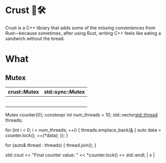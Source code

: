 # Crust 🦀🛠️

Crust is a C++ library that adds some of the missing conveniences from Rust—because sometimes,
after using Rust, writing C++ feels like eating a sandwich without the bread.

# What

## Mutex

| crust::Mutex | std::sync::Mutex |
| - | - |
| <pre><code>
Mutex<int> counter{0};
constexpr int num_threads = 10;
std::vector<std::thread> threads;

for (int i = 0; i < num_threads; ++i) {
    threads.emplace_back([&]() {
        auto data = counter.lock();
        ++(*data);
    });
}

for (auto& thread : threads) {
    thread.join();
}

std::cout << "Final counter value: " << *counter.lock() << std::endl;
</pre></code> | x |